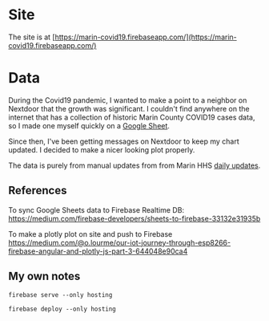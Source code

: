 # Site
The site is at [https://marin-covid19.firebaseapp.com/](https://marin-covid19.firebaseapp.com/)
# Data
During the Covid19 pandemic, I wanted to make a point to a neighbor on Nextdoor that the growth was significant. I couldn't find anywhere on the internet that has a collection of historic Marin County COVID19 cases data, so I made one myself quickly on a [Google Sheet](https://docs.google.com/spreadsheets/d/1neJU9AKBjDqCWke0x4d7QRSA9zqoPERahumhBKgLO1k/edit?usp=sharing). 

Since then, I've been getting messages on Nextdoor to keep my chart updated. I decided to make a nicer looking plot properly. 

The data is purely from manual updates from from Marin HHS [daily updates](https://coronavirus.marinhhs.org/updates). 

## References
To sync Google Sheets data to Firebase Realtime DB:
https://medium.com/firebase-developers/sheets-to-firebase-33132e31935b

To make a plotly plot on site and push to Firebase
https://medium.com/@o.lourme/our-iot-journey-through-esp8266-firebase-angular-and-plotly-js-part-3-644048e90ca4

## My own notes

`firebase serve --only hosting`

`firebase deploy --only hosting`
